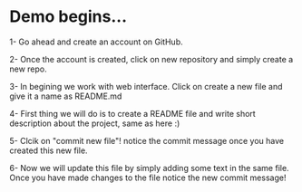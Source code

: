 # Demo begins...

1- Go ahead and create an account on GitHub.

2- Once the account is created, click on new repository and simply create a new repo. 

3- In begining we work with web interface. Click on create a new file and give it a name as README.md

4- First thing we will do is to create a README file and write short description about the project, same as here :)

5- Clcik on "commit new file"! notice the commit message once you have created this new file.

6- Now we will update this file by simply adding some text in the same file. Once you have made changes to the file notice the new commit message!

